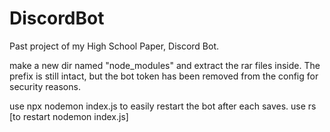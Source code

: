 # DiscordBot
Past project of my High School Paper, Discord Bot.

make a new dir named "node_modules" and extract the rar files inside.
The prefix is still intact, but the bot token has been removed from the config for security reasons.

use npx nodemon index.js to easily restart the bot after each saves.
use rs [to restart nodemon index.js]
